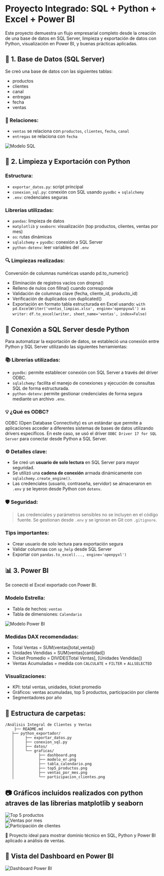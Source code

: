 
# Proyecto Integrado: SQL + Python + Excel + Power BI

Este proyecto demuestra un flujo empresarial completo desde la creación de una base de datos en SQL Server, limpieza y exportación de datos con Python, visualización en Power BI, y buenas prácticas aplicadas.

## 🧱 1. Base de Datos (SQL Server)
Se creó una base de datos con las siguientes tablas:
- productos
- clientes
- canal
- entregas
- fecha
- ventas

### 🔗 Relaciones:
- `ventas` se relaciona con `productos`, `clientes`, `fecha`, `canal`
- `entregas` se relaciona con `fecha`

![Modelo SQL](python_exportador/graficas/Modelo_ER.png)

## 🐍 2. Limpieza y Exportación con Python
### Estructura:
- `exportar_datos.py`: script principal
- `conexion_sql.py`: conexión con SQL usando `pyodbc` + `sqlalchemy`
- `.env`: credenciales seguras

### Librerías utilizadas:
- `pandas`: limpieza de datos
- `matplotlib` y `seaborn`: visualización (top productos, clientes, ventas por mes)
- `os`: rutas dinámicas
- `sqlalchemy` + `pyodbc`: conexión a SQL Server
- `python-dotenv`: leer variables del `.env`

### 🔍 Limpiezas realizadas:

Conversión de columnas numéricas usando pd.to_numeric()
- Eliminación de registros vacíos con dropna()
- Relleno de nulos con fillna() cuando corresponde
- Validación de columnas clave (fecha, cliente_id, producto_id)
- Verificación de duplicados con duplicated()
- Exportación en formato tabla estructurada en Excel usando:
  `with pd.ExcelWriter('ventas_limpias.xlsx', engine='openpyxwl') as writer:`
     `df.to_excel(writer, sheet_name='ventas', index=False)`


## 🔌 Conexión a SQL Server desde Python

Para automatizar la exportación de datos, se estableció una conexión entre Python y SQL Server utilizando las siguientes herramientas:

### 📚 Librerías utilizadas:
- `pyodbc`: permite establecer conexión con SQL Server a través del driver ODBC.
- `sqlalchemy`: facilita el manejo de conexiones y ejecución de consultas SQL de forma estructurada.
- `python-dotenv`: permite gestionar credenciales de forma segura mediante un archivo `.env`.

### 💡 ¿Qué es ODBC?
ODBC (Open Database Connectivity) es un estándar que permite a aplicaciones acceder a diferentes sistemas de bases de datos utilizando drivers específicos. En este caso, se usó el driver `ODBC Driver 17 for SQL Server` para conectar desde Python a SQL Server.

### ⚙️ Detalles clave:
- Se creó un **usuario de solo lectura** en SQL Server para mayor seguridad.
- Se utilizó una **cadena de conexión** armada dinámicamente con `sqlalchemy.create_engine()`.
- Las credenciales (usuario, contraseña, servidor) se almacenaron en `.env` y se leyeron desde Python con `dotenv`.

### 🛡️ Seguridad:
> Las credenciales y parámetros sensibles no se incluyen en el código fuente. Se gestionan desde `.env` y se ignoran en Git con `.gitignore`.

### Tips importantes:
- Crear usuario de solo lectura para exportación segura
- Validar columnas con `sp_help` desde SQL Server
- Exportar con `pandas.to_excel(..., engine='openpyxl')`

## 📊 3. Power BI
Se conectó el Excel exportado con Power BI.
### Modelo Estrella:
- Tabla de hechos: `ventas`
- Tabla de dimensiones: `Calendario`

![Modelo Power BI](python_exportador/graficas/Tabla_Calendario.png)

### Medidas DAX recomendadas:
- Total Ventas = SUM(ventas[total_venta])
- Unidades Vendidas = SUM(ventas[cantidad])
- Ticket Promedio = DIVIDE([Total Ventas], [Unidades Vendidas])
- Ventas Acumuladas = medida con `CALCULATE` + `FILTER` + `ALLSELECTED`

### Visualizaciones:
- KPI: total ventas, unidades, ticket promedio
- Gráficos: ventas acumuladas, top 5 productos, participación por cliente
- Segmentadores por año

## 📁 Estructura de carpetas:
```
/Análisis Integral de Clientes y Ventas
    ├── README.md
   ├── python_exportador/
   │     ├── exportar_datos.py
   │     ├── conexion_sql.py
   │     ├── datos/
   │     └── graficas/
   │           ├── dashboard.png
   │           ├── modelo_er.png
   │           ├── tabla_calendario.png
   │           ├── top5_productos.png
   │           ├── ventas_por_mes.png
   │           └── participacion_clientes.png
```

## 📷 Gráficos incluidos realizados con python atraves de las librerias matplotlib y seaborn

![Top 5 productos](python_exportador/graficas/top5_productos.png)  
![Ventas por mes](python_exportador/graficas/ventas_por_mes.png)  
![Participación de clientes](python_exportador/graficas/participacion_clientes.png)

🚀 Proyecto ideal para mostrar dominio técnico en SQL, Python y Power BI aplicado a análisis de ventas.

## 📸 Vista del Dashboard en Power BI

![Dashboard Power BI](python_exportador/graficas/dashboard.PNG)